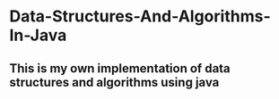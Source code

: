 # Data-Structures-And-Algorithms-In-Java
## This is my own implementation of data structures and algorithms using java